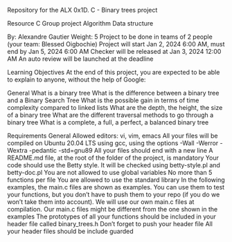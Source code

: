 Repository for the ALX 0x1D. C - Binary trees project

Resource
    C
    Group project
    Algorithm
    Data structure

 By: Alexandre Gautier
 Weight: 5
 Project to be done in teams of 2 people (your team: Blessed Oigbochie)
 Project will start Jan 2, 2024 6:00 AM, must end by Jan 5, 2024 6:00 AM
 Checker will be released at Jan 3, 2024 12:00 AM
 An auto review will be launched at the deadline

Learning Objectives
    At the end of this project, you are expected to be able to explain to anyone, without the help of Google:

General
    What is a binary tree
    What is the difference between a binary tree and a Binary Search Tree
    What is the possible gain in terms of time complexity compared to linked lists
    What are the depth, the height, the size of a binary tree
    What are the different traversal methods to go through a binary tree
    What is a complete, a full, a perfect, a balanced binary tree

Requirements
General
    Allowed editors: vi, vim, emacs
    All your files will be compiled on Ubuntu 20.04 LTS using gcc, using the options -Wall -Werror -Wextra -pedantic -std=gnu89
    All your files should end with a new line
    A README.md file, at the root of the folder of the project, is mandatory
    Your code should use the Betty style. It will be checked using betty-style.pl and betty-doc.pl
    You are not allowed to use global variables
    No more than 5 functions per file
    You are allowed to use the standard library
    In the following examples, the main.c files are shown as examples. You can use them to test your functions, but you don’t have to push them to your repo (if you do we won’t take them into account). We will use our own main.c files at compilation. Our main.c files might be different from the one shown in the examples
    The prototypes of all your functions should be included in your header file called binary_trees.h
    Don’t forget to push your header file
    All your header files should be include guarded